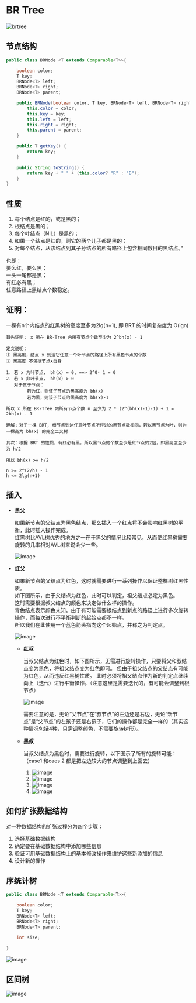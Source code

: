 # BR Tree

![brtree](https://oss.guyuchen.com/deadpool/images/brtree.png)

## 节点结构

```java
public class BRNode <T extends Comparable<T>>{

    boolean color;
    T key;
    BRNode<T> left;
    BRNode<T> right;
    BRNode<T> parent;

    public BRNode(boolean color, T key, BRNode<T> left, BRNode<T> right, BRNode<T> parent) {
        this.color = color;
        this.key = key;
        this.left = left;
        this.right = right;
        this.parent = parent;
    }

    public T getKey() {
        return key;
    }

    public String toString() {
        return key + " " + (this.color? "R" : "B");
    }
}
```

## 性质

1. 每个结点是红的，或是黑的；
1. 根结点是黑的；
1. 每个叶结点（NIL）是黑的；
1. 如果一个结点是红的，则它的两个儿子都是黑的；
1. 对每个结点，从该结点到其子孙结点的所有路径上包含相同数目的黑结点。”

也即：<br>
要么红，要么黑；<br>
一头一尾都是黑；<br>
有红必有黑；<br>
任意路径上黑结点个数稳定。

## 证明：

一棵有n个内结点的红黑树的高度至多为2lg(n+1), 即 BRT 的时间复杂度为 O(lgn)
```
首先证明： x 所在 BR-Tree 内所有节点个数至少为 2^bh(x) - 1

定义说明：
① 黑高度，结点 x 到达它任意一个叶节点的路径上所有黑色节点的个数
② 黑高度 不包括节点x自身

1. 若 x 为叶节点， bh(x) = 0, ==> 2^0- 1 = 0
2. 若 x 非叶节点， bh(x) > 0
   对于其子节点：
        若为红，则该子节点的黑高度为 bh(x)
        若为黑，则该子节点的黑高度为 bh(x)-1
   
所以 x 所在 BR-Tree 内所有节点个数 n 至少为 2 * (2^(bh(x)-1)-1) + 1 = 2bh(x) - 1

理解：对于一棵 BRT, 根节点到达任意叶节点所经过的黑节点数相同，若以黑节点为叶，则为一棵高为 bh(x) 的完全二叉树

其次：根据 BRT 的性质，有红必有黑，所以黑节点的个数至少是红节点的2倍，即黑高度至少为 h/2

所以 bh(x) >= h/2

n >= 2^(2/h) - 1
h <= 2lg(n+1)
```

## 插入

* **黑父**

    如果新节点的父结点为黑色结点，那么插入一个红点将不会影响红黑树的平衡，此时插入操作完成。<br>
    红黑树比AVL树优秀的地方之一在于黑父的情况比较常见，从而使红黑树需要旋转的几率相对AVL树来说会少一些。
  
    ![image](https://oss.guyuchen.com/deadpool/images/br1.jpg)
  
* **红父**
  
    如果新节点的父结点为红色，这时就需要进行一系列操作以保证整棵树红黑性质。<br>
    如下图所示，由于父结点为红色，此时可以判定，祖父结点必定为黑色。<br>
    这时需要根据叔父结点的颜色来决定做什么样的操作。<br>
    青色结点表示颜色未知。由于有可能需要根结点到新点的路径上进行多次旋转操作，而每次进行不平衡判断的起始点都不一样。<br>
    所以我们在此使用一个蓝色箭头指向这个起始点，并称之为判定点。
  
    ![image](https://oss.guyuchen.com/deadpool/images/br2.jpg)
    
    * **红叔**
    
        当叔父结点为红色时，如下图所示，无需进行旋转操作，只要将父和叔结点变为黑色，将祖父结点变为红色即可。
        但由于祖父结点的父结点有可能为红色，从而违反红黑树性质。
        此时必须将祖父结点作为新的判定点继续向上（迭代）进行平衡操作。（注意这里是需要迭代的，有可能会调整到根节点）
        
        ![image](https://oss.guyuchen.com/deadpool/images/br2-1.jpg)
        
        需要注意的是，无论“父节点”在“叔节点”的左边还是右边，无论“新节点”是“父节点”的左孩子还是右孩子，它们的操作都是完全一样的（其实这种情况包括4种，只需调整颜色，不需要旋转树形）。
        
    * **黑叔**
    
        当叔父结点为黑色时，需要进行旋转，以下图示了所有的旋转可能：（case1 和caes 2 都是把左边较大的节点调整到上面去）
        
        1. ![image](https://oss.guyuchen.com/deadpool/images/br2-2-1.jpg)
        1. ![image](https://oss.guyuchen.com/deadpool/images/br2-2-2.jpg)
        1. ![image](https://oss.guyuchen.com/deadpool/images/br2-2-3.jpg)
        1. ![image](https://oss.guyuchen.com/deadpool/images/br2-2-4.jpg)
        
  
## 如何扩张数据结构

对一种数据结构的扩张过程分为四个步骤：
   
1. 选择基础数据结构   
1. 确定要在基础数据结构中添加哪些信息
1. 验证可用基础数据结构上的基本修改操作来维护这些新添加的信息
1. 设计新的操作
  
## 序统计树

```java
public class BRNode <T extends Comparable<T>>{

    boolean color;
    T key;
    BRNode<T> left;
    BRNode<T> right;
    BRNode<T> parent;
    
    int size;

}
```

![image](https://oss.guyuchen.com/deadpool/images/sizeTree.png)


## 区间树

![image](https://oss.guyuchen.com/deadpool/images/rangeTree.png)
